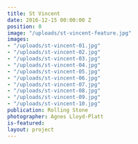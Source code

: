```yaml
---
title: St Vincent
date: 2016-12-15 00:00:00 Z
position: 0
image: "/uploads/st-vincent-feature.jpg"
images:
- "/uploads/st-vincent-01.jpg"
- "/uploads/st-vincent-02.jpg"
- "/uploads/st-vincent-03.jpg"
- "/uploads/st-vincent-04.jpg"
- "/uploads/st-vincent-05.jpg"
- "/uploads/st-vincent-06.jpg"
- "/uploads/st-vincent-07.jpg"
- "/uploads/st-vincent-08.jpg"
- "/uploads/st-vincent-09.jpg"
- "/uploads/st-vincent-10.jpg"
publication: Rolling Stone
photographer: Agnes Lloyd-Platt
is-featured: 
layout: project
---
```


